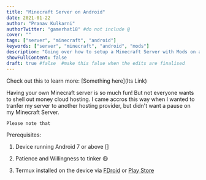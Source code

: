 ```yaml
---
title: "Minecraft Server on Android"
date: 2021-01-22
author: "Pranav Kulkarni"
authorTwitter: "gamerhat18" #do not include @
cover: ""
tags: ["server", "minecraft", "android"]
keywords: ["server", "minecraft", "android", "mods"]
description: "Going over how to setup a Minecraft Server with Mods on an Android Phone."
showFullContent: false
draft: true #false  #make this false when the edits are finalised
---
```


Check out this to learn more: [Something here](Its Link) 

Having your own Minecraft server is so much fun! But not everyone wants to shell out money cloud hosting. I came accros this way when I wanted to tranfer my server to another hosting provider, but didn't want a pause on my Minecraft Server.

`Please note that `

Prerequisites:
1. Device running Android 7 or above []
2. Patience and Willingness to tinker 😃

2. Termux installed on the device via [FDroid](https://f-droid.org/en/packages/com.termux/) or [Play Store](https://f-droid.org/en/packages/com.termux/)
